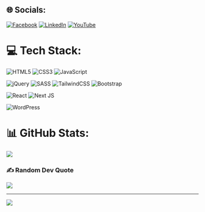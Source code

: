 
## 🌐 Socials:
[![Facebook](https://img.shields.io/badge/Facebook-%231877F2.svg?logo=Facebook&logoColor=white)](https://facebook.com/barmajli2) 
[![LinkedIn](https://img.shields.io/badge/LinkedIn-%230077B5.svg?logo=linkedin&logoColor=white)](https://linkedin.com/in/barmajli2) 
[![YouTube](https://img.shields.io/badge/YouTube-%23FF0000.svg?logo=YouTube&logoColor=white)](https://youtube.com/@barmajli2) 

# 💻 Tech Stack:
![HTML5](https://img.shields.io/badge/html5-%23E34F26.svg?style=for-the-badge&logo=html5&logoColor=white) 
![CSS3](https://img.shields.io/badge/css3-%231572B6.svg?style=for-the-badge&logo=css3&logoColor=white) 
![JavaScript](https://img.shields.io/badge/javascript-%23323330.svg?style=for-the-badge&logo=javascript&logoColor=%23F7DF1E) 

![jQuery](https://img.shields.io/badge/jquery-%230769AD.svg?style=for-the-badge&logo=jquery&logoColor=white) 
![SASS](https://img.shields.io/badge/SASS-hotpink.svg?style=for-the-badge&logo=SASS&logoColor=white) 
![TailwindCSS](https://img.shields.io/badge/tailwindcss-%2338B2AC.svg?style=for-the-badge&logo=tailwind-css&logoColor=white) 
![Bootstrap](https://img.shields.io/badge/bootstrap-%238511FA.svg?style=for-the-badge&logo=bootstrap&logoColor=white)

![React](https://img.shields.io/badge/react-%2320232a.svg?style=for-the-badge&logo=react&logoColor=%2361DAFB) 
![Next JS](https://img.shields.io/badge/Next-black?style=for-the-badge&logo=next.js&logoColor=white) 

![WordPress](https://img.shields.io/badge/WordPress-%23117AC9.svg?style=for-the-badge&logo=WordPress&logoColor=white) 
# 📊 GitHub Stats:
![](https://github-readme-stats.vercel.app/api?username=barmajli2&theme=dark&hide_border=true&include_all_commits=false&count_private=false)<br/>


### ✍️ Random Dev Quote
![](https://quotes-github-readme.vercel.app/api?type=horizontal&theme=radical)

---
[![](https://visitcount.itsvg.in/api?id=barmajli2&icon=0&color=0)](https://visitcount.itsvg.in)

<!-- Proudly created with GPRM ( https://gprm.itsvg.in ) -->
